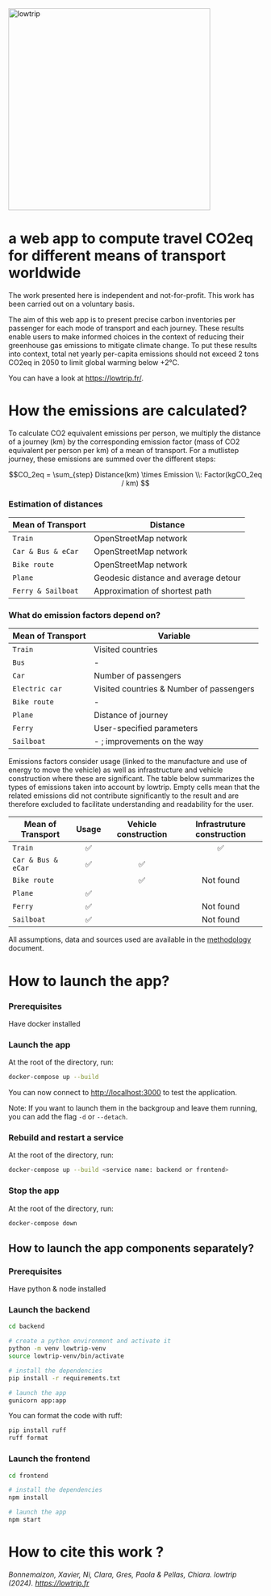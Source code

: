 
<img src="./frontend/src/assets/lowtrip_color.png" alt="lowtrip" width="400"/>

# a web app to compute travel CO2eq for different means of transport worldwide

The work presented here is independent and not-for-profit. This work has been carried out on a
voluntary basis.

The aim of this web app is to present precise carbon inventories per passenger for each mode of
transport and each journey. These results enable users to make informed choices in the context of
reducing their greenhouse gas emissions to mitigate climate change. To put these results into context, total net yearly
per-capita emissions should not exceed 2 tons CO2eq in 2050 to limit global warming below +2°C.

You can have a look at https://lowtrip.fr/.

# How the emissions are calculated?

To calculate CO2 equivalent emissions per person, we multiply the distance of a journey (km) by the corresponding emission factor (mass of CO2 equivalent per person per km) of a mean of transport. For a mutlistep journey, these emissions are summed over the different steps:

$$CO_2eq = \sum_{step} Distance(km) \times Emission \\: Factor(kgCO_2eq / km) $$

### Estimation of distances

| Mean of Transport | Distance |
| --- | --- |
| `Train` | OpenStreetMap network |
| `Car & Bus & eCar` | OpenStreetMap network |
| `Bike route` | OpenStreetMap network |
| `Plane` | Geodesic distance and average detour |
| `Ferry & Sailboat` | Approximation of shortest path |

### What do emission factors depend on?

| Mean of Transport | Variable |
| --- | --- |
| `Train` | Visited countries |
| `Bus` | - |
| `Car` | Number of passengers |
| `Electric car` | Visited countries & Number of passengers |
| `Bike route` | - |
| `Plane` | Distance of journey |
| `Ferry` | User-specified parameters |
| `Sailboat` | - ; improvements on the way |

Emissions factors consider usage (linked to the manufacture and use of energy to move the vehicle) as well as infrastructure and vehicle construction where these are significant. The table below summarizes the types of emissions taken into account by lowtrip. Empty cells mean that the related emissions did not contribute significantly to the result and are therefore excluded to facilitate understanding and readability for the user.

| Mean of Transport | Usage | Vehicle construction | Infrastruture construction |
| --- |  :---: |  :---: |  :---: |
| `Train` | :white_check_mark: |  | :white_check_mark: |
| `Car & Bus & eCar` | :white_check_mark: | :white_check_mark: |  |
| `Bike route` | | :white_check_mark: | Not found |
| `Plane` |  :white_check_mark: |  |  |
| `Ferry` |  :white_check_mark: | | Not found |
| `Sailboat` | :white_check_mark: | | Not found |

All assumptions, data and sources used are available in the [methodology](https://github.com/XavB64/lowtrip/blob/main/frontend/src/assets/lowtrip_methodology.pdf) document.

# How to launch the app?

### Prerequisites

Have docker installed

### Launch the app

At the root of the directory, run:

```bash
docker-compose up --build
```

You can now connect to [http://localhost:3000](http://localhost:3000) to test the application.

Note: If you want to launch them in the backgroup and leave them running, you can add the flag `-d` or `--detach`.

### Rebuild and restart a service

At the root of the directory, run:

```bash
docker-compose up --build <service name: backend or frontend>
```

### Stop the app

At the root of the directory, run:

```bash
docker-compose down
```

## How to launch the app components separately?

### Prerequisites

Have python & node installed

### Launch the backend

```bash
cd backend

# create a python environment and activate it
python -m venv lowtrip-venv
source lowtrip-venv/bin/activate

# install the dependencies
pip install -r requirements.txt

# launch the app
gunicorn app:app
```

You can format the code with ruff:
```bash
pip install ruff
ruff format
```

### Launch the frontend


```bash
cd frontend

# install the dependencies
npm install

# launch the app
npm start
```

# How to cite this work ?

*Bonnemaizon, Xavier, Ni, Clara, Gres, Paola & Pellas, Chiara. lowtrip (2024). https://lowtrip.fr*
